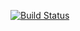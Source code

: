 [![Build Status](https://github.com/ITECOMMPAY/mobile-sdk-ios-ui/actions/workflows/master_push_pr.yml/badge.svg)]()